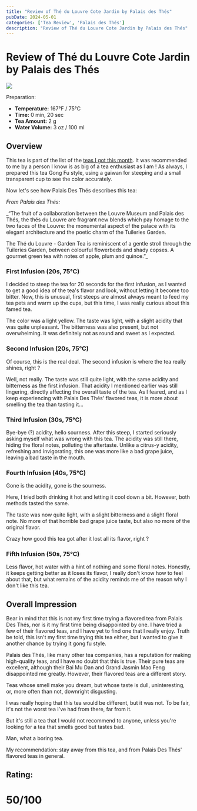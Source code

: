 ```yaml
---
title: "Review of Thé du Louvre Cote Jardin by Palais des Thés"
pubDate: 2024-05-01
categories: ['Tea Review', 'Palais des Thés']
description: "Review of Thé du Louvre Cote Jardin by Palais des Thés"
---
```


# Review of Thé du Louvre Cote Jardin by Palais des Thés

![](teaset_thedulouvre.png)

Preparation:

- **Temperature:** 167°F / 75°C
- **Time:** 0 min, 20 sec
- **Tea Amount:** 2 g
- **Water Volume:** 3 oz / 100 ml


## Overview

This tea is part of the list of the [teas I got this month](https://skoomaden.me/posts/teas-arriving-in-may/).
It was recommended to me by a person I know is as big of a tea enthusiast as I am !
As always, I prepared this tea Gong Fu style, using a gaiwan for steeping and a small transparent cup to see the color accurately.

Now let's see how Palais Des Thés describes this tea:

*From Palais des Thés:*

_“The fruit of a collaboration between the Louvre Museum and Palais des Thés, the thés du Louvre are fragrant new blends which pay homage to the two faces of the Louvre: the monumental aspect of the palace with its elegant architecture and the poetic charm of the Tuileries Garden.

The Thé du Louvre - Garden Tea is reminiscent of a gentle stroll through the Tuileries Garden, between colourful flowerbeds and shady copses. A gourmet green tea with notes of apple, plum and quince.”_

### First Infusion (20s, 75°C)

I decided to steep the tea for 20 seconds for the first infusion, as I wanted to get a good idea of the tea's flavor and look, without letting it become too bitter.
Now, this is unusual, first steeps are almost always meant to feed my tea pets and warm up the cups, but this time, I was really curious about this famed tea.

The color was a light yellow. The taste was light, with a slight acidity that was quite unpleasant. The bitterness was also present, but not overwhelming.
It was definitely not as round and sweet as I expected.

### Second Infusion (20s, 75°C)

Of course, this is the real deal. The second infusion is where the tea really shines, right ?

Well, not really. The taste was still quite light, with the same acidity and bitterness as the first infusion.
That acidity I mentioned earlier was still lingering, directly affecting the overall taste of the tea.
As I feared, and as I keep experiencing with Palais Des Thés' flavored teas, it is more about smelling the tea than tasting it...

### Third Infusion (30s, 75°C)

Bye-bye (?) acidity, hello sourness.
After this steep, I  started seriously asking myself what was wrong with this tea. The acidity was still there, hiding the floral notes, polluting the aftertaste.
Unlike a citrus-y acidity, refreshing and invigorating, this one was more like a bad grape juice, leaving a bad taste in the mouth.

### Fourth Infusion (40s, 75°C)

Gone is the acidity, gone is the sourness.

Here, I tried both drinking it hot and letting it cool down a bit.
However, both methods tasted the same.

The taste was now quite light, with a slight bitterness and a slight floral note.
No more of that horrible bad grape juice taste, but also no more of the original flavor.

Crazy how good this tea got after it lost all its flavor, right ?

### Fifth Infusion (50s, 75°C)

Less flavor, hot water with a hint of nothing and some floral notes.
Honestly, it keeps getting better as it loses its flavor, I really don't know how to feel about that, but what remains of the acidity reminds me of the reason why I don't like this tea.

## Overall Impression 

Bear in mind that this is not my first time trying a flavored tea from Palais Des Thés, nor is it my first time being disappointed by one.
I have tried a few of their flavored teas, and I have yet to find one that I really enjoy.
Truth be told, this isn't my first time trying this tea either, but I wanted to give it another chance by trying it gong fu style.

Palais des Thés, like many other tea companies, has a reputation for making high-quality teas, and I have no doubt that this is true.
Their pure teas are excellent, although their Bai Mu Dan and Grand Jasmin Mao Feng disappointed me greatly.
However, their flavored teas are a different story.

Teas whose smell make you dream, but whose taste is dull, uninteresting, or, more often than not, downright disgusting.

I was really hoping that this tea would be different, but it was not.
To be fair, it's not the worst tea I've had from there, far from it.

But it's still a tea that I would not recommend to anyone, unless you're looking for a tea that smells good but tastes bad.

Man, what a boring tea.

My recommendation: stay away from this tea, and from Palais Des Thés' flavored teas in general.

## Rating:
# 50/100